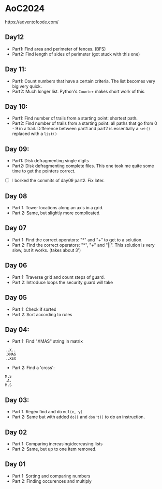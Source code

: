 # AoC2024

https://adventofcode.com/

## Day12
- Part1: Find area and perimeter of fences. (BFS)
- Part2: Find length of sides of perimeter (got stuck with this one)

## Day 11: 
- Part1: Count numbers that have a certain criteria. The list becomes very big very quick.
- Part2: Much longer list. Python's `Counter` makes short work of this.

## Day 10: 
- Part1: Find number of trails from a starting point: shortest path.
- Part2: Find number of trails from a starting point: all paths that go from 0 - 9 in a trail. Difference between part1 and part2 is essentially a `set()` replaced with a `list()`

## Day 09:
- Part1: Disk defragmenting single digits
- Part2: Disk defragmenting complete files. This one took me quite some time to get the pointers correct. 
- [ ] I borked the commits of day09 part2. Fix later.

## Day 08
- Part 1: Tower locations along an axis in a grid.
- Part 2: Same, but slightly more complicated.

## Day 07
- Part 1: Find the correct operators: "*" and "+" to get to a solution.
- Part 2: Find the correct operators: "*", "+" and "||". This solution is very slow, but it works. (takes about 3')

## Day 06
- Part 1: Traverse grid and count steps of guard.
- Part 2: Introduce loops the security guard will take

## Day 05
- Part 1: Check if sorted
- Part 2: Sort according to rules

## Day 04:
- Part 1: Find "XMAS" string in matrix
```text
..X..
.XMAS
..XSX
```
- Part 2: Find a 'cross':

```text
M.S
.A.
M.S
```

## Day 03:
- Part 1: Regex find and do `mul(x, y)` 
- Part 2: Same but with added `do()` and `don't()` to do an instruction.

## Day 02
- Part 1: Comparing increasing/decreasing lists
- Part 2: Same, but up to one item removed.

## Day 01
- Part 1: Sorting and comparing numbers
- Part 2: Finding occurences and multiply
